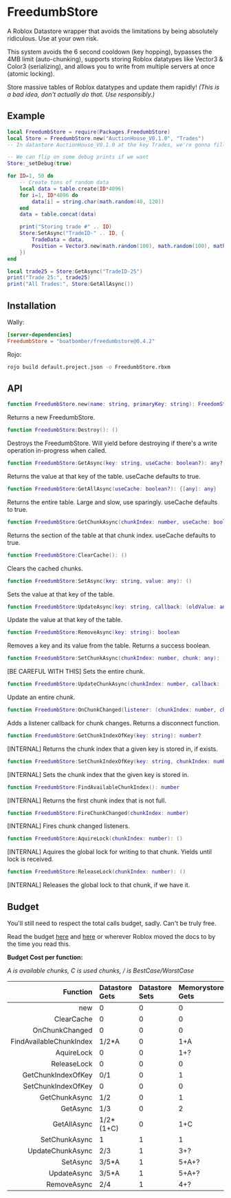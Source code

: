 # FreedumbStore

A Roblox Datastore wrapper that avoids the limitations by being absolutely ridiculous. Use at your own risk.

This system avoids the 6 second cooldown (key hopping), bypasses the 4MB limit (auto-chunking), supports storing Roblox datatypes like Vector3 & Color3 (serializing), and allows you to write from multiple servers at once (atomic locking).

Store massive tables of Roblox datatypes and update them rapidly! *(This is a bad idea, don't actually do that. Use responsibly.)*

## Example

```Lua
local FreedumbStore = require(Packages.FreedumbStore)
local Store = FreedumbStore.new("AuctionHouse_V0.1.0", "Trades")
-- In datastore AuctionHouse_V0.1.0 at the key Trades, we're gonna fill a giant dictionary

-- We can flip on some debug prints if we want
Store:_setDebug(true)

for ID=1, 50 do
	-- Create tons of random data
	local data = table.create(ID*4096)
	for i=1, ID*4096 do
		data[i] = string.char(math.random(40, 120))
	end
	data = table.concat(data)

	print("Storing trade #" .. ID)
	Store:SetAsync("TradeID-" .. ID, {
		TradeData = data,
		Position = Vector3.new(math.random(100), math.random(100), math.random(100)),
	})
end

local trade25 = Store:GetAsync("TradeID-25")
print("Trade 25:", trade25)
print("All Trades:", Store:GetAllAsync())
```

## Installation

Wally:

```toml
[server-dependencies]
FreedumbStore = "boatbomber/freedumbstore@0.4.2"
```

Rojo:

```bash
rojo build default.project.json -o FreedumbStore.rbxm
```

## API

```Lua
function FreedumbStore.new(name: string, primaryKey: string): FreedomStore
```

Returns a new FreedumbStore.

```Lua
function FreedumbStore:Destroy(): ()
```

Destroys the FreedumbStore. Will yield before destroying if there's a write operation in-progress when called.

```Lua
function FreedumbStore:GetAsync(key: string, useCache: boolean?): any?
```

Returns the value at that key of the table. useCache defaults to true.

```Lua
function FreedumbStore:GetAllAsync(useCache: boolean?): {[any]: any}
```

Returns the entire table. Large and slow, use sparingly. useCache defaults to true.

```Lua
function FreedumbStore:GetChunkAsync(chunkIndex: number, useCache: boolean?): {[any]: any}
```

Returns the section of the table at that chunk index. useCache defaults to true.

```Lua
function FreedumbStore:ClearCache(): ()
```

Clears the cached chunks.

```Lua
function FreedumbStore:SetAsync(key: string, value: any): ()
```

Sets the value at that key of the table.

```Lua
function FreedumbStore:UpdateAsync(key: string, callback: (oldValue: any?) -> any?): any
```

Update the value at that key of the table.

```Lua
function FreedumbStore:RemoveAsync(key: string): boolean
```

Removes a key and its value from the table. Returns a success boolean.

```Lua
function FreedumbStore:SetChunkAsync(chunkIndex: number, chunk: any): ()
```

[BE CAREFUL WITH THIS] Sets the entire chunk.

```Lua
function FreedumbStore:UpdateChunkAsync(chunkIndex: number, callback: (any?) -> any?): ()
```

Update an entire chunk.

```Lua
function FreedumbStore:OnChunkChanged(listener: (chunkIndex: number, chunk: any) -> ()): () -> ()
```

Adds a listener callback for chunk changes. Returns a disconnect function.

```Lua
function FreedumbStore:GetChunkIndexOfKey(key: string): number?
```

[INTERNAL] Returns the chunk index that a given key is stored in, if exists.

```Lua
function FreedumbStore:SetChunkIndexOfKey(key: string, chunkIndex: number): ()
```

[INTERNAL] Sets the chunk index that the given key is stored in.

```Lua
function FreedumbStore:FindAvailableChunkIndex(): number
```

[INTERNAL]  Returns the first chunk index that is not full.

```Lua
function FreedumbStore:FireChunkChanged(chunkIndex: number)
```

[INTERNAL] Fires chunk changed listeners.

```Lua
function FreedumbStore:AquireLock(chunkIndex: number): ()
```

[INTERNAL] Aquires the global lock for writing to that chunk. Yields until lock is received.

```Lua
function FreedumbStore:ReleaseLock(chunkIndex: number): ()
```

[INTERNAL] Releases the global lock to that chunk, if we have it.

## Budget

You'll still need to respect the total calls budget, sadly. Can't be truly free.

Read the budget [here](https://create.roblox.com/docs/scripting/data/data-stores#limits) and [here](https://create.roblox.com/docs/scripting/data/memory-stores#limits) or wherever Roblox moved the docs to by the time you read this.

**Budget Cost per function:**

*A is available chunks, C is used chunks, / is BestCase/WorstCase*

| Function   | Datastore Gets  | Datastore Sets | Memorystore Gets | Memorystore Sets  |
|-----------:|:------|:------|:------|:------|
|new|0|0|0|0|
|ClearCache|0|0|0|0|
|OnChunkChanged|0|0|0|0|
|FindAvailableChunkIndex|1/2*A|0|1+A|0|
|AquireLock|0|0|1+?|1|
|ReleaseLock|0|0|0|1|
|GetChunkIndexOfKey|0/1|0|1|0|
|SetChunkIndexOfKey|0|0|0|1|0/1|
|GetChunkAsync|1/2|0|1|0|
|GetAsync|1/3|0|2|0|
|GetAllAsync|1/2*(1+C)|0|1+C|0|
|SetChunkAsync|1|1|1|1/2|
|UpdateChunkAsync|2/3|1|3+?|3/4|
|SetAsync|3/5*A|1|5+A+?|3/5|
|UpdateAsync|3/5*A|1|5+A+?|3/5|
|RemoveAsync|2/4|1|4+?|4/5|

